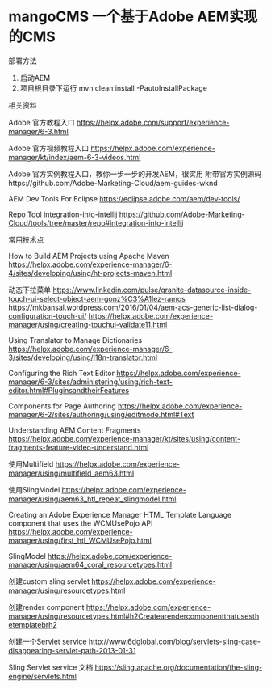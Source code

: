 # mangoCMS 一个基于Adobe AEM实现的CMS

部署方法
1. 启动AEM
2. 项目根目录下运行 mvn clean install -PautoInstallPackage


相关资料

Adobe 官方教程入口
https://helpx.adobe.com/support/experience-manager/6-3.html

Adobe 官方视频教程入口
https://helpx.adobe.com/experience-manager/kt/index/aem-6-3-videos.html

Adobe 官方实例教程入口，教你一步一步的开发AEM，很实用
附带官方实例源码https://github.com/Adobe-Marketing-Cloud/aem-guides-wknd

AEM Dev Tools For Eclipse https://eclipse.adobe.com/aem/dev-tools/

Repo Tool integration-into-intellij https://github.com/Adobe-Marketing-Cloud/tools/tree/master/repo#integration-into-intellij

常用技术点

How to Build AEM Projects using Apache Maven
https://helpx.adobe.com/experience-manager/6-4/sites/developing/using/ht-projects-maven.html

动态下拉菜单
https://www.linkedin.com/pulse/granite-datasource-inside-touch-ui-select-object-aem-gonz%C3%A1lez-ramos
https://mkbansal.wordpress.com/2016/01/04/aem-acs-generic-list-dialog-configuration-touch-ui/
https://helpx.adobe.com/experience-manager/using/creating-touchui-validate11.html

Using Translator to Manage Dictionaries
https://helpx.adobe.com/experience-manager/6-3/sites/developing/using/i18n-translator.html

Configuring the Rich Text Editor
https://helpx.adobe.com/experience-manager/6-3/sites/administering/using/rich-text-editor.html#PluginsandtheirFeatures

Components for Page Authoring
https://helpx.adobe.com/experience-manager/6-2/sites/authoring/using/editmode.html#Text

Understanding AEM Content Fragments
https://helpx.adobe.com/experience-manager/kt/sites/using/content-fragments-feature-video-understand.html

使用Multifield
https://helpx.adobe.com/experience-manager/using/multifield_aem63.html

使用SlingModel
https://helpx.adobe.com/experience-manager/using/aem63_htl_repeat_slingmodel.html

Creating an Adobe Experience Manager HTML Template Language component that uses the WCMUsePojo API
https://helpx.adobe.com/experience-manager/using/first_htl_WCMUsePojo.html

SlingModel
https://helpx.adobe.com/experience-manager/using/aem64_coral_resourcetypes.html

创建custom sling servlet
https://helpx.adobe.com/experience-manager/using/resourcetypes.html

创建render component
https://helpx.adobe.com/experience-manager/using/resourcetypes.html#h2Createarendercomponentthatusesthetemplatebrh2

创建一个Servlet service
http://www.6dglobal.com/blog/servlets-sling-case-disappearing-servlet-path-2013-01-31

Sling Servlet service 文档
https://sling.apache.org/documentation/the-sling-engine/servlets.html

